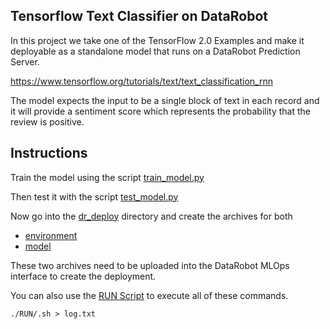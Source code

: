 Tensorflow Text Classifier on DataRobot
---------------------------------------

In this project we take one of the TensorFlow 2.0 Examples and make it deployable
as a standalone model that runs on a DataRobot Prediction Server.

https://www.tensorflow.org/tutorials/text/text_classification_rnn

The model expects the input to be a single block of text in each record and it
will provide a sentiment score which represents the probability that the review
is positive.

## Instructions

Train the model using the script [train_model.py](train_model.py)

Then test it with the script [test_model.py](test_model.py)

Now go into the [dr_deploy](dr_deploy) directory and create the archives for both
* [environment](dr_deploy/env)
* [model](dr_deploy/model)

These two archives need to be uploaded into the DataRobot MLOps interface to create
the deployment.

You can also use the [RUN Script](RUN.sh) to execute all of these commands.

```
./RUN/.sh > log.txt
```



